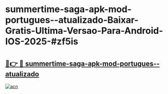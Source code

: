 # summertime-saga-apk-mod-portugues--atualizado-Baixar-Gratis-Ultima-Versao-Para-Android-IOS-2025-#zf5is

# <h2><a href="https://ainizakaria.my?title=summertime-saga-apk-mod-portugues--atualizado&ref=24M">🔗👉 🔴 summertime-saga-apk-mod-portugues--atualizado</a></h2>

[![acn](https://github.com/user-attachments/assets/0f9c940e-d8b0-45ae-aac7-cd30a18b3e1c)](https://ainizakaria.my?title=summertime-saga-apk-mod-portugues--atualizado&ref=24M)

